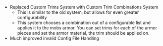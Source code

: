 - Replaced Custom Trims System with Custom Trim Combinations System
  - This is similar to the old system, but allows for even greater configurability
  - This system chooses a combination out of a configurable list and applies it to the mobs armor. You can set trims for each of the armor pieces and set the armor material, the trim should be applied on.
- Much improved invalid Config File Handling